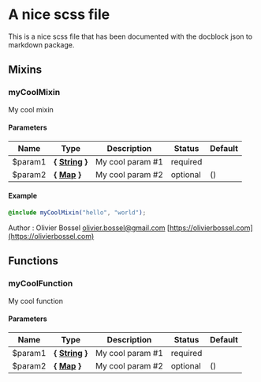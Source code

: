 # A nice scss file

This is a nice scss file that has been documented with the docblock json to markdown package.

## Mixins

### myCoolMixin

My cool mixin

#### Parameters

| Name     | Type                                                                                                  | Description      | Status   | Default |
| -------- | ----------------------------------------------------------------------------------------------------- | ---------------- | -------- | ------- |
| \$param1 | **{ [String](http://www.sass-lang.com/documentation/file.SASS_REFERENCE.html#sass-script-strings) }** | My cool param #1 | required |
| \$param2 | **{ [Map](http://www.sass-lang.com/documentation/file.SASS_REFERENCE.html#maps) }**                   | My cool param #2 | optional | ()      |

#### Example

```scss
@include myCoolMixin("hello", "world");
```

Author : Olivier Bossel [olivier.bossel@gmail.com](mailto:olivier.bossel@gmail.com) [https://olivierbossel.com](https://olivierbossel.com)

## Functions

### myCoolFunction

My cool function

#### Parameters

| Name     | Type                                                                                                  | Description      | Status   | Default |
| -------- | ----------------------------------------------------------------------------------------------------- | ---------------- | -------- | ------- |
| \$param1 | **{ [String](http://www.sass-lang.com/documentation/file.SASS_REFERENCE.html#sass-script-strings) }** | My cool param #1 | required |
| \$param2 | **{ [Map](http://www.sass-lang.com/documentation/file.SASS_REFERENCE.html#maps) }**                   | My cool param #2 | optional | ()      |
